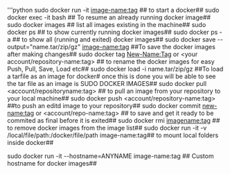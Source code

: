 '''python
sudo docker run -it <image-name:tag> ## to start a docker##
sudo docker exec -it <container id> bash ## To resume an already running docker image##
sudo docker images ## list all images existing in the machine##
sudo docker ps ## to show currently running docker images##
sudo docker ps -a ## to show all (running and exited) docker images##
sudo docker save --output="name.tar/zip/gz" <image-name:tag> ##To save the docker images after making changes##
sudo docker tag <container ID> <New-Name:Tag> or <your account/repository-name:tag> ## to rename the docker images for easy Push, Pull, Save, Load etc##
sudo docker load -i name.tar/zip/gz ##To load a tarfile as an image for docker# once this is done you will be able to see the tar file as an image is SUDO DOCKER IMAGES##
sudo docker pull <account/repositoryname:tag> ## to pull an image from your repository to your local machine##
sudo docker push <account/repository-name:tag> ##to push an editd image to your repository##
sudo docker commit <container-ID> <new-name:tag> or <account/repo-name:tag> ## to save and get it ready to be commited as final before it is exited##
sudo docker rmi <imagename:tag> ## to remove docker images from the image list##
sudo docker run -it -v /local/file/path:/docker/file/path image-name:tag## to mount local folders inside docker##

sudo docker run -it --hostname=ANYNAME image-name:tag ## Custom hostname for docker images##
